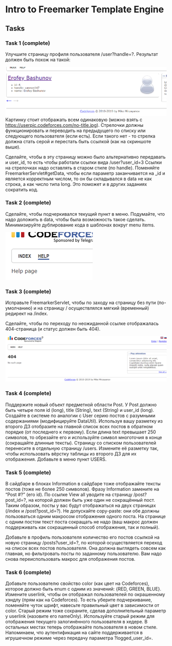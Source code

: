 # Intro to Freemarker Template Engine
## Tasks
### Task 1 (complete)
Улучшите страницу профиля пользователя /user?handle=?. Результат должен быть похож на такой:  
  
![hwk4-task1-1](task-description/hwk4-task1-1.png)  
Картинку стоит отображать всем одинаковую (можно взять с https://userpic.codeforces.com/no-title.jpg). Стрелочки должны функционировать и переводить на предыдущего по списку или следующего пользователя (если есть). Если такого нет - то стрелка должна стать серой и перестать быть ссылкой (как на скриншоте выше).

Сделайте, чтобы в эту страницу можно было альтернативно передавать и user_id, то есть чтобы работали ссылки вида /user?user_id=3 Ссылки на стрелочках надо оставлять в старом стиле (по handle). Поменяйте FreemarkerServlet#getData, чтобы если параметр заканчивается на \_id и является корректным числом, то он бы складывался в data не как строка, а как число типа long. Это поможет и в других заданиях сократить код.

### Task 2 (complete)
Сделайте, чтобы подчеркивался текущий пункт в меню. Подумайте, что надо доложить в data, чтобы была возможность такое сделать. Минимизируйте дублирование кода в шаблонах вокруг menu items. 
  
![hwk4-task2-1](task-description/hwk4-task2-1.png)  

### Task 3 (complete)
Исправьте FreemarkerServlet, чтобы по заходу на страницу без пути (по-умолчанию) и на страницу / осуществлялся мягкий (временный) редирект на /index.

Сделайте, чтобы по переходу по неожиданной ссылке отображалась 404-страница (и статус должен быть 404).  
  
![hwk4-task3-1](task-description/hwk4-task3-1.png)  

### Task 4 (complete)
Поддержите новый объект предметной области Post. У Post должно быть четыре поля id (long), title (String), text (String) и user_id (long). Создайте в системе по аналогии с User серию постов с разумными содержаниями (модифицируйте DataUtil). Используя вашу разметку из второго ДЗ отобразите на главной список всех постов в обратном порядке (от последнего к первому). Если длина text превышает 250 символов, то обрезайте его и используйте символ многоточия в конце (сокращайте длинные тексты). Страницу со списком пользователей перенесите в отдельную страницу /users. Измените её разметку так, чтобы использовать вёрстку таблицы из второго ДЗ для их отображения. Добавьте в меню пункт USERS.

### Task 5 (complete)
В сайдбаре в блоках Information в сайдбаре тоже отображайте тексты постов (тоже не более 250 символов). Фразу Information замените на “Post #?” (его id). По ссылке View all уводите на страницу /post?post_id=?, на которой должен быть уже один не сокращённый пост. Таким образом, посты у вас будут отображаться на двух страницах (/index и /post?post_id=?). Не допускайте copy-paste: они обе должны пользоваться одним макросом отображения одного поста. На странице с одним постом текст поста сокращать не надо (ваш макрос должен поддерживать как сокращенный способ отображения, так и полный).

Добавьте в профиль пользователя количество его постов ссылкой на новую страницу /posts?user_id=?, по которой осуществляется переход на список всех постов пользователя. Она должна выглядеть совсем как главная, но фильтровать посты по заданному пользователю. Вам надо снова переиспользовать макрос для отображения постов.

### Task 6 (complete)
Добавьте пользователю свойство color (как цвет на Codeforces), которое должно быть enum с одним из значений: {RED, GREEN, BLUE}. Измените userlink, чтобы он отображал
пользователей по окрашенному хэндлу (прям как на Codeforces). То есть уберите подчеркивание, поменяйте чуток шрифт, навесьте правильный цвет в зависимости от color. Старый режим тоже сохраните, сделав дополнительный параметр у userlink (назовите его nameOnly).
Используйте старый режим для отображения текущего залогинённого пользователя в хедере. В остальных местах теперь отображайте пользователя в новом стиле. Напоминаем, что аутентификация на сайте поддерживается в игрушечном режиме через передачу параметра ?logged_user_id=.
